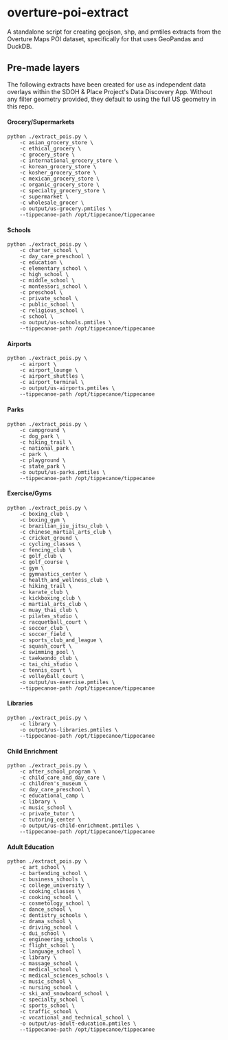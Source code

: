 # overture-poi-extract

A standalone script for creating geojson, shp, and pmtiles extracts from the Overture Maps POI dataset, specifically for  that uses GeoPandas and DuckDB.

## Pre-made layers

The following extracts have been created for use as independent data overlays within the SDOH & Place Project's Data Discovery App. Without any filter geometry provided, they default to using the full US geometry in this repo.

#### Grocery/Supermarkets

```
python ./extract_pois.py \
    -c asian_grocery_store \
    -c ethical_grocery \
    -c grocery_store \
    -c international_grocery_store \
    -c korean_grocery_store \
    -c kosher_grocery_store \
    -c mexican_grocery_store \
    -c organic_grocery_store \
    -c specialty_grocery_store \
    -c supermarket \
    -c wholesale_grocer \
    -o output/us-grocery.pmtiles \
    --tippecanoe-path /opt/tippecanoe/tippecanoe
```

#### Schools

```
python ./extract_pois.py \
    -c charter_school \
    -c day_care_preschool \
    -c education \
    -c elementary_school \
    -c high_school \
    -c middle_school \
    -c montessori_school \
    -c preschool \
    -c private_school \
    -c public_school \
    -c religious_school \
    -c school \
    -o output/us-schools.pmtiles \
    --tippecanoe-path /opt/tippecanoe/tippecanoe
```

#### Airports

```
python ./extract_pois.py \
    -c airport \
    -c airport_lounge \
    -c airport_shuttles \
    -c airport_terminal \
    -o output/us-airports.pmtiles \
    --tippecanoe-path /opt/tippecanoe/tippecanoe
```

#### Parks

```
python ./extract_pois.py \
    -c campground \
    -c dog_park \
    -c hiking_trail \
    -c national_park \
    -c park \
    -c playground \
    -c state_park \
    -o output/us-parks.pmtiles \
    --tippecanoe-path /opt/tippecanoe/tippecanoe
```

#### Exercise/Gyms

```
python ./extract_pois.py \
    -c boxing_club \
    -c boxing_gym \
    -c brazilian_jiu_jitsu_club \
    -c chinese_martial_arts_club \
    -c cricket_ground \
    -c cycling_classes \
    -c fencing_club \
    -c golf_club \
    -c golf_course \
    -c gym \
    -c gymnastics_center \
    -c health_and_wellness_club \
    -c hiking_trail \
    -c karate_club \
    -c kickboxing_club \
    -c martial_arts_club \
    -c muay_thai_club \
    -c pilates_studio \
    -c racquetball_court \
    -c soccer_club \
    -c soccer_field \
    -c sports_club_and_league \
    -c squash_court \
    -c swimming_pool \
    -c taekwondo_club \
    -c tai_chi_studio \
    -c tennis_court \
    -c volleyball_court \
    -o output/us-exercise.pmtiles \
    --tippecanoe-path /opt/tippecanoe/tippecanoe
```

#### Libraries

```
python ./extract_pois.py \
    -c library \
    -o output/us-libraries.pmtiles \
    --tippecanoe-path /opt/tippecanoe/tippecanoe
```

#### Child Enrichment

```
python ./extract_pois.py \
    -c after_school_program \
    -c child_care_and_day_care \
    -c children's_museum \
    -c day_care_preschool \
    -c educational_camp \
    -c library \
    -c music_school \
    -c private_tutor \
    -c tutoring_center \
    -o output/us-child-enrichment.pmtiles \
    --tippecanoe-path /opt/tippecanoe/tippecanoe
```

#### Adult Education

```
python ./extract_pois.py \
    -c art_school \
    -c bartending_school \
    -c business_schools \
    -c college_university \
    -c cooking_classes \
    -c cooking_school \
    -c cosmetology_school \
    -c dance_school \
    -c dentistry_schools \
    -c drama_school \
    -c driving_school \
    -c dui_school \
    -c engineering_schools \
    -c flight_school \
    -c language_school \
    -c library \
    -c massage_school \
    -c medical_school \
    -c medical_sciences_schools \
    -c music_school \
    -c nursing_school \
    -c ski_and_snowboard_school \
    -c specialty_school \
    -c sports_school \
    -c traffic_school \
    -c vocational_and_technical_school \
    -o output/us-adult-education.pmtiles \
    --tippecanoe-path /opt/tippecanoe/tippecanoe
```
